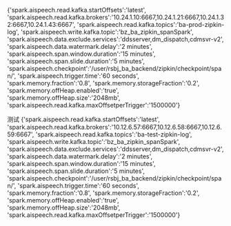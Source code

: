 {'spark.aispeech.read.kafka.startOffsets':'latest',
'spark.aispeech.read.kafka.brokers':'10.24.1.10:6667,10.24.1.21:6667,10.24.1.32:6667,10.24.1.43:6667',
'spark.aispeech.read.kafka.topics':'ba-prod-zipkin-log',
'spark.aispeech.write.kafka.topic':'bz_ba_zipkin_spanSpark',
'spark.aispeech.data.exclude.services':'ddsserver,dm_dispatch,cdmsvr-v2',
'spark.aispeech.data.watermark.delay':'2 minutes',
'spark.aispeech.span.window.duration':'15 minutes',
'spark.aispeech.span.slide.duration':'5 minutes',
'spark.aispeech.checkpoint':'/user/rsbj_ba_backend/zipkin/checkpoint/span/',
'spark.aispeech.trigger.time':'60 seconds',
'spark.memory.fraction':'0.8',
'spark.memory.storageFraction':'0.2',
'spark.memory.offHeap.enabled':'true',
'spark.memory.offHeap.size':'2048mb',
'spark.aispeech.read.kafka.maxOffsetperTrigger':'1500000'}



测试
{'spark.aispeech.read.kafka.startOffsets':'latest',
'spark.aispeech.read.kafka.brokers':'10.12.6.57:6667,10.12.6.58:6667,10.12.6.59:6667',
'spark.aispeech.read.kafka.topics':'ba-test-zipkin-log',
'spark.aispeech.write.kafka.topic':'bz_ba_zipkin_spanSpark',
'spark.aispeech.data.exclude.services':'ddsserver,dm_dispatch,cdmsvr-v2',
'spark.aispeech.data.watermark.delay':'2 minutes',
'spark.aispeech.span.window.duration':'15 minutes',
'spark.aispeech.span.slide.duration':'5 minutes',
'spark.aispeech.checkpoint':'/user/rsbj_ba_backend/zipkin/checkpoint/span/',
'spark.aispeech.trigger.time':'60 seconds',
'spark.memory.fraction':'0.8',
'spark.memory.storageFraction':'0.2',
'spark.memory.offHeap.enabled':'true',
'spark.memory.offHeap.size':'2048mb',
'spark.aispeech.read.kafka.maxOffsetperTrigger':'1500000'}
